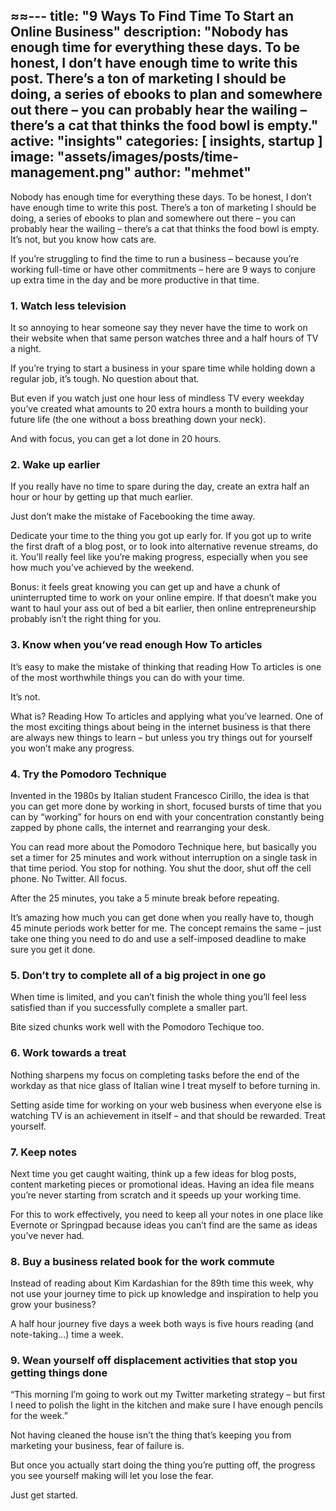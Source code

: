 ≈≈---
title: "9 Ways To Find Time To Start an Online Business"
description: "Nobody has enough time for everything these days. To be honest, I don’t have enough time to write this post. There’s a ton of marketing I should be doing, a series of ebooks to plan and somewhere out there – you can probably hear the wailing – there’s a cat that thinks the food bowl is empty."
active: "insights"
categories: [ insights, startup ]
image: "assets/images/posts/time-management.png"
author: "mehmet"
---
Nobody has enough time for everything these days. To be honest, I don’t have enough time to write this post. There’s a ton of marketing I should be doing, a series of ebooks to plan and somewhere out there – you can probably hear the wailing – there’s a cat that thinks the food bowl is empty.
It’s not, but you know how cats are.

If you’re struggling to find the time to run a business – because you’re working full-time or have other commitments – here are 9 ways to conjure up extra time in the day and be more productive in that time.

### 1. Watch less television
It so annoying to hear someone say they never have the time to work on their website when that same person watches three and a half hours of TV a night.

If you’re trying to start a business in your spare time while holding down a regular job, it’s tough. No question about that.

But even if you watch just one hour less of mindless TV every weekday you’ve created what amounts to 20 extra hours a month to building your future life (the one without a boss breathing down your neck).

And with focus, you can get a lot done in 20 hours.

### 2. Wake up earlier
If you really have no time to spare during the day, create an extra half an hour or hour by getting up that much earlier.

Just don’t make the mistake of Facebooking the time away.

Dedicate your time to the thing you got up early for. If you got up to write the first draft of a blog post, or to look into alternative revenue streams, do it. You’ll really feel like you’re making progress, especially when you see how much you’ve achieved by the weekend.

Bonus: it feels great knowing you can get up and have a chunk of uninterrupted time to work on your online empire. If that doesn’t make you want to haul your ass out of bed a bit earlier, then online entrepreneurship probably isn’t the right thing for you.

### 3. Know when you’ve read enough How To articles
It’s easy to make the mistake of thinking that reading How To articles is one of the most worthwhile things you can do with your time.

It’s not.

What is? Reading How To articles and applying what you’ve learned. One of the most exciting things about being in the internet business is that there are always new things to learn – but unless you try things out for yourself you won’t make any progress.

### 4. Try the Pomodoro Technique
Invented in the 1980s by Italian student Francesco Cirillo, the idea is that you can get more done by working in short, focused bursts of time that you can by “working” for hours on end with your concentration constantly being zapped by phone calls, the internet and rearranging your desk.

You can read more about the Pomodoro Technique here, but basically you set a timer for 25 minutes and work without interruption on a single task in that time period. You stop for nothing. You shut the door, shut off the cell phone. No Twitter. All focus.

After the 25 minutes, you take a 5 minute break before repeating.

It’s amazing how much you can get done when you really have to, though 45 minute periods work better for me. The concept remains the same – just take one thing you need to do and use a self-imposed deadline to make sure you get it done.

### 5. Don’t try to complete all of a big project in one go
When time is limited, and you can’t finish the whole thing you’ll feel less satisfied than if you successfully complete a smaller part.

Bite sized chunks work well with the Pomodoro Techique too.

### 6. Work towards a treat
Nothing sharpens my focus on completing tasks before the end of the workday as that nice glass of Italian wine I treat myself to before turning in.

Setting aside time for working on your web business when everyone else is watching TV is an achievement in itself – and that should be rewarded. Treat yourself.

### 7. Keep notes
Next time you get caught waiting, think up a few ideas for blog posts, content marketing pieces or promotional ideas. Having an idea file means you’re never starting from scratch and it speeds up your working time.

For this to work effectively, you need to keep all your notes in one place like Evernote or Springpad because ideas you can’t find are the same as ideas you’ve never had.

### 8. Buy a business related book for the work commute
Instead of reading about Kim Kardashian for the 89th time this week, why not use your journey time to pick up knowledge and inspiration to help you grow your business?

A half hour journey five days a week both ways is five hours reading (and note-taking…) time a week.

### 9. Wean yourself off displacement activities that stop you getting things done
“This morning I’m going to work out my Twitter marketing strategy – but first I need to polish the light in the kitchen and make sure I have enough pencils for the week.”

Not having cleaned the house isn’t the thing that’s keeping you from marketing your business, fear of failure is.

But once you actually start doing the thing you’re putting off, the progress you see yourself making will let you lose the fear.

Just get started.
